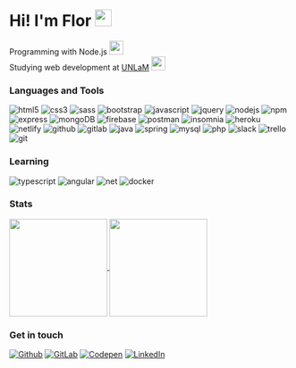 <h1>Hi! I'm Flor <img src="https://media.giphy.com/media/LFhufPNdTmlKynSCu5/giphy.gif" width="30"></h1>

<p>Programming with Node.js <img src="https://media.giphy.com/media/cIn5fTcjnKhStIeAef/giphy.gif" width="25"></br>
Studying web development at <a href="https://www.unlam.edu.ar/index.php">UNLaM</a> <img src="https://media.giphy.com/media/LpiVeIRgrqVsZJpM5H/giphy.gif" width="25">
</em></p>

<h3>Languages and Tools</h3>
<p>
  <img alt="html5" src="https://img.shields.io/badge/-HTML5-E34F26?style=flat-square&logo=html5&logoColor=white" />
  <img alt="css3" src="https://img.shields.io/badge/-CSS3-1572B6?style=flat-square&logo=html5&logoColor=white" />
  <img alt="sass" src="https://img.shields.io/badge/-Sass-CC6699?style=flat-square&logo=sass&logoColor=white" />
  <img alt="bootstrap" src="https://img.shields.io/badge/-Bootstrap-563D7C?style=flat-square&logo=bootstrap&logoColor=white" />
  <img alt="javascript" src="https://img.shields.io/badge/-Javascript-F7DF1E?style=flat-square&logo=javascript&logoColor=black" />  
  <img alt="jquery" src="https://img.shields.io/badge/-jQuery-0769AD?style=flat-square&logo=jquery&logoColor=white" />  
  <img alt="nodejs" src="https://img.shields.io/badge/-Nodejs-43853d?style=flat-square&logo=Node.js&logoColor=white" />
  <img alt="npm" src="https://img.shields.io/badge/-NPM-CB3837?style=flat-square&logo=npm&logoColor=white" />
  <img alt="express" src="https://img.shields.io/badge/-Express-202124?style=flat-square&logo=express&logoColor=white" />
  <img alt="mongoDB" src="https://img.shields.io/badge/-MongoDB-13aa52?style=flat-square&logo=mongodb&logoColor=white" />
  <img alt="firebase" src="https://img.shields.io/badge/-Firebase-ffca28?style=flat-square&logo=firebase&logoColor=white" />
  <img alt="postman" src="https://img.shields.io/badge/-Postman-FF6C37?style=flat-square&logo=postman&logoColor=white" />
  <img alt="insomnia" src="https://img.shields.io/badge/-Insomnia-5849BE?style=flat-square&logo=insomnia&logoColor=white" />
  <img alt="heroku" src="https://img.shields.io/badge/-Heroku-430098?style=flat-square&logo=heroku&logoColor=white" />
  <img alt="netlify" src="https://img.shields.io/badge/-Netlify-00C7B7?style=flat-square&logo=netlify&logoColor=white" />
  <img alt="github" src="https://img.shields.io/badge/-GitHub-000?style=flat-square&logo=github&logoColor=white" />
  <img alt="gitlab" src="https://img.shields.io/badge/-GitLab-330F63?style=flat-square&logo=gitlab&logoColor=white" />
  <img alt="java" src="https://img.shields.io/badge/-Java-E01E23?style=flat-square&logo=java&logoColor=white" />
  <img alt="spring" src="https://img.shields.io/badge/-Spring-6DB33F?style=flat-square&logo=spring&logoColor=white" />
  <img alt="mysql" src="https://img.shields.io/badge/-MySQL-00000F?style=flat-square&logo=mysql&logoColor=white" />
  <img alt="php" src="https://img.shields.io/badge/-PHP-828CB4?style=flat-square&logo=php&logoColor=white" />
  <img alt="slack" src="https://img.shields.io/badge/-Slack-4A154B?style=flat-square&logo=slack&logoColor=white" />  
  <img alt="trello" src="https://img.shields.io/badge/-Trello-017AC2?style=flat-square&logo=trello&logoColor=white" />
  <img alt="git" src="https://img.shields.io/badge/-Git-F05032?style=flat-square&logo=git&logoColor=white" />
</p>

<h3>Learning</h3>
<p>
  <img alt="typescript" src="https://img.shields.io/badge/-TypeScript-007ACC?style=flat-square&logo=typescript&logoColor=white" />
  <img alt="angular" src="https://img.shields.io/badge/-Angular-DD0031?style=flat-square&logo=angular&logoColor=white" />
  <img alt="net" src="https://img.shields.io/badge/-.NET-5C2D91?style=flat-square&logo=angular&logoColor=white" />
  <img alt="docker" src="https://img.shields.io/badge/-Docker-46a2f1?style=flat-square&logo=docker&logoColor=white" />

</p>

<h3>Stats</h3>
<p>
  <a href="https://github.com/anuraghazra/github-readme-stats" title="Go to Source">
    <img height=175 align="center" src="https://github-readme-stats.vercel.app/api?username=florenciaj&show_icons=true&theme=radical">
  </a>
  <a href="https://github.com/anuraghazra/github-readme-stats">
  <img height=175 align="center" src="https://github-readme-stats.vercel.app/api/top-langs/?username=florenciaj&langs_count=4&theme=radical" />
  </a>
</p>




<h3>Get in touch</h3>
<p>
  <a href="https://github.com/florenciaj" target="_blank"><img alt="Github" src="https://img.shields.io/badge/GitHub-%2312100E.svg?&style=for-the-badge&logo=Github&logoColor=white" /></a> 
   <a href="https://gitlab.com/florenciaj" target="_blank"><img alt="GitLab" src="https://img.shields.io/badge/GitLab-330F63?style=for-the-badge&logo=gitlab&logoColor=white" /></a> 
   <a href="https://codepen.io/florenciaj" target="_blank"><img alt="Codepen" src="https://img.shields.io/badge/Codepen-%2312100E.svg?&style=for-the-badge&logo=Codepen&logoColor=white" /></a> 
 <a href="https://www.linkedin.com/in/florenciaj" target="_blank"><img alt="LinkedIn" src="https://img.shields.io/badge/linkedin-%230077B5.svg?&style=for-the-badge&logo=linkedin&logoColor=white" /></a> 
  
</p>
